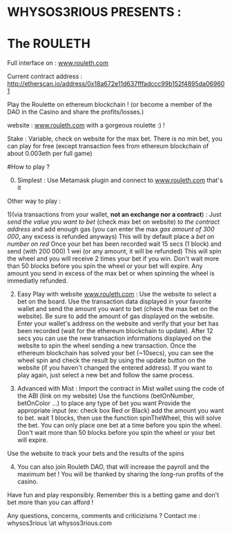 #  WHYSOS3RIOUS   PRESENTS :   
# The ROULETH 

Full interface on : www.rouleth.com

Current contract address :
http://etherscan.io/address/0x18a672e11d637fffadccc99b152f4895da069601

  Play the Roulette on ethereum blockchain !
  (or become a member of the DAO in the Casino and share the profits/losses.) 


   website : www.rouleth.com
   with a gorgeous roulette :) !


  Stake : Variable, check on website for the max bet.
  There is no min bet, you can play for free (except transaction fees from ethereum blockchain of about 0.003eth per full game)


#How to play ?

  0) Simplest : Use Metamask plugin and connect to www.rouleth.com that's it

Other way to play :

  1)(via transactions from your wallet, **not an exchange nor a contract**) : 
  Just *send the value you want to bet* (check max bet on website) *to the contract address* and add enough gas 
  (you can enter the max *gas amount of  300 000*, any excess is refunded anyways)
  This will by default place a *bet on number on red*
  Once your bet has been recorded wait 15 secs (1 block) and send (with 200 000) 1 wei (or any amount, it will be refunded)
  This will spin the wheel and you will receive 2 times your bet if you win.
  Don't wait more than 50 blocks before you spin the wheel or your bet will expire.
  Any amount you send in excess of the max bet or when spinning the wheel is immediatly refunded.



  2) Easy Play with website www.rouleth.com :
  Use the website to select a bet on the board. Use the transaction data displayed in your favorite wallet and send the amount you want to bet (check the max bet on the website). Be sure to add the amount of gas displayed on the website.
  Enter your wallet's address on the website and verify that your bet has been recorded (wait for the ethereum blockchain to update). After 12 secs you can use the new transaction informations displayed on the website to spin the wheel sending a new transaction.
  Once the ethereum blockchain has solved your bet (~10secs), you can see the wheel spin and check the result by using the update button on the website (if you haven't changed the entered address).
  If you want to play again, just select a new bet and follow the same process.
  
  3) Advanced with Mist : 
  Import the contract in Mist wallet using the code of the ABI (link on my website)
  Use the functions (betOnNumber, betOnColor ...) to place any type of bet you want
  Provide the appropriate input (ex: check box Red or Black)
  add the amount you want to bet.
  wait 1 blocks, then use the function spinTheWheel, this will solve the bet.
  You can only place one bet at a time before you spin the wheel.
  Don't wait more than 50 blocks before you spin the wheel or your bet will expire.
  
  Use the website to track your bets and the results of the spins


  4) You can also join Rouleth DAO, that will increase the payroll and the maximum bet !
  You will be thanked by sharing the long-run profits of the casino.

  Have fun and play responsibly. Remember this is a betting game and don't bet more than you can afford !

   Any questions, concerns, comments and criticizisms ? Contact me :  whysos3rious  \at whysos3rious.com
   
